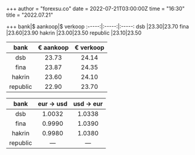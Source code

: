 +++
author = "forexsu.co"
date = 2022-07-21T03:00:00Z
time = "16:30"
title = "2022.07.21"

+++
bank|$ aankoop|$ verkoop
:-----:|:-----:|:-----:
dsb  |23.30|23.70
fina  |23.60|23.90
hakrin  |23.00|23.50
republic  |23.10|23.50

bank|€ aankoop|€ verkoop
:-----:|:-----:|:-----:
dsb  |23.73|24.14
fina  |23.87|24.35
hakrin  |23.60|24.10
republic  |22.90|23.70

bank|eur → usd|usd → eur
:-----:|:-----:|:-----:
dsb  |1.0032|1.0338
fina  |0.9990|1.0390
hakrin  |0.9980|1.0380
republic  |—|—
